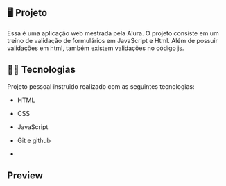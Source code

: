 ## 🖥️ Projeto

Essa é uma aplicação web mestrada pela Alura. O projeto consiste em um treino de validação de formulários em JavaScript e Html. Além de possuir validações em html, também existem validações no código js.

## 👨‍💻 Tecnologias
Projeto pessoal instruido realizado com as seguintes tecnologias:

- HTML
- CSS
- JavaScript
- Git e github

- 
## Preview
